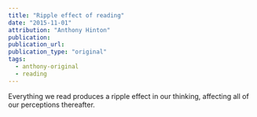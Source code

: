```yaml
---
title: "Ripple effect of reading"
date: "2015-11-01"
attribution: "Anthony Hinton"
publication:
publication_url:
publication_type: "original"
tags:
  - anthony-original
  - reading
---
```


Everything we read produces a ripple effect in our thinking, affecting all of our perceptions thereafter.
